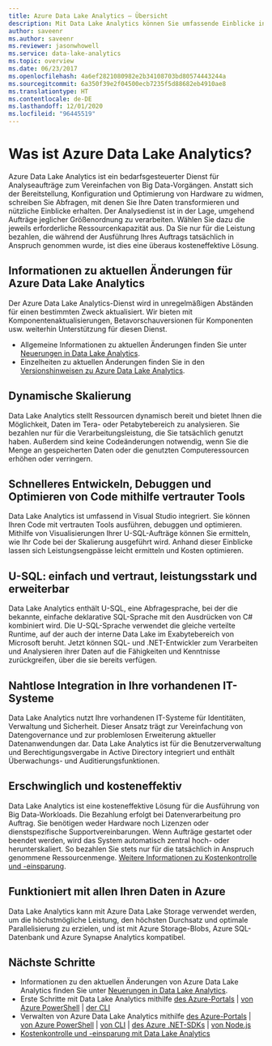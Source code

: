 ```yaml
---
title: Azure Data Lake Analytics – Übersicht
description: Mit Data Lake Analytics können Sie umfassende Einblicke in Ihre Clouddaten gewinnen und so Ihr Unternehmen voranbringen.
author: saveenr
ms.author: saveenr
ms.reviewer: jasonwhowell
ms.service: data-lake-analytics
ms.topic: overview
ms.date: 06/23/2017
ms.openlocfilehash: 4a6ef2821080982e2b34108703bd80574443244a
ms.sourcegitcommit: 6a350f39e2f04500ecb7235f5d88682eb4910ae8
ms.translationtype: HT
ms.contentlocale: de-DE
ms.lasthandoff: 12/01/2020
ms.locfileid: "96445519"
---
```

# <a name="what-is-azure-data-lake-analytics"></a>Was ist Azure Data Lake Analytics?

Azure Data Lake Analytics ist ein bedarfsgesteuerter Dienst für Analyseaufträge zum Vereinfachen von Big Data-Vorgängen. Anstatt sich der Bereitstellung, Konfiguration und Optimierung von Hardware zu widmen, schreiben Sie Abfragen, mit denen Sie Ihre Daten transformieren und nützliche Einblicke erhalten. Der Analysedienst ist in der Lage, umgehend Aufträge jeglicher Größenordnung zu verarbeiten. Wählen Sie dazu die jeweils erforderliche Ressourcenkapazität aus. Da Sie nur für die Leistung bezahlen, die während der Ausführung Ihres Auftrags tatsächlich in Anspruch genommen wurde, ist dies eine überaus kosteneffektive Lösung. 

## <a name="azure-data-lake-analytics-recent-update-information"></a>Informationen zu aktuellen Änderungen für Azure Data Lake Analytics

Der Azure Data Lake Analytics-Dienst wird in unregelmäßigen Abständen für einen bestimmten Zweck aktualisiert. Wir bieten mit Komponentenaktualisierungen, Betavorschauversionen für Komponenten usw. weiterhin Unterstützung für diesen Dienst. 

- Allgemeine Informationen zu aktuellen Änderungen finden Sie unter [Neuerungen in Data Lake Analytics](data-lake-analytics-whats-new.md).
- Einzelheiten zu aktuellen Änderungen finden Sie in den [Versionshinweisen zu Azure Data Lake Analytics](https://github.com/Azure/AzureDataLake/tree/master/docs/Release_Notes).

## <a name="dynamic-scaling"></a>Dynamische Skalierung
  
Data Lake Analytics stellt Ressourcen dynamisch bereit und bietet Ihnen die Möglichkeit, Daten im Tera- oder Petabytebereich zu analysieren. Sie bezahlen nur für die Verarbeitungsleistung, die Sie tatsächlich genutzt haben. Außerdem sind keine Codeänderungen notwendig, wenn Sie die Menge an gespeicherten Daten oder die genutzten Computeressourcen erhöhen oder verringern. 

## <a name="develop-faster-debug-and-optimize-smarter-using-familiar-tools"></a>Schnelleres Entwickeln, Debuggen und Optimieren von Code mithilfe vertrauter Tools
  
Data Lake Analytics ist umfassend in Visual Studio integriert. Sie können Ihren Code mit vertrauten Tools ausführen, debuggen und optimieren. Mithilfe von Visualisierungen Ihrer U-SQL-Aufträge können Sie ermitteln, wie Ihr Code bei der Skalierung ausgeführt wird. Anhand dieser Einblicke lassen sich Leistungsengpässe leicht ermitteln und Kosten optimieren.

## <a name="u-sql-simple-and-familiar-powerful-and-extensible"></a>U-SQL: einfach und vertraut, leistungsstark und erweiterbar
  
Data Lake Analytics enthält U-SQL, eine Abfragesprache, bei der die bekannte, einfache deklarative SQL-Sprache mit den Ausdrücken von C# kombiniert wird. Die U-SQL-Sprache verwendet die gleiche verteilte Runtime, auf der auch der interne Data Lake im Exabytebereich von Microsoft beruht. Jetzt können SQL- und .NET-Entwickler zum Verarbeiten und Analysieren ihrer Daten auf die Fähigkeiten und Kenntnisse zurückgreifen, über die sie bereits verfügen.

## <a name="integrates-seamlessly-with-your-it-investments"></a>Nahtlose Integration in Ihre vorhandenen IT-Systeme
  
Data Lake Analytics nutzt Ihre vorhandenen IT-Systeme für Identitäten, Verwaltung und Sicherheit. Dieser Ansatz trägt zur Vereinfachung von Datengovernance und zur problemlosen Erweiterung aktueller Datenanwendungen dar. Data Lake Analytics ist für die Benutzerverwaltung und Berechtigungsvergabe in Active Directory integriert und enthält Überwachungs- und Auditierungsfunktionen.

## <a name="affordable-and-cost-effective"></a>Erschwinglich und kosteneffektiv

Data Lake Analytics ist eine kosteneffektive Lösung für die Ausführung von Big Data-Workloads. Die Bezahlung erfolgt bei Datenverarbeitung pro Auftrag. Sie benötigen weder Hardware noch Lizenzen oder dienstspezifische Supportvereinbarungen. Wenn Aufträge gestartet oder beendet werden, wird das System automatisch zentral hoch- oder herunterskaliert. So bezahlen Sie stets nur für die tatsächlich in Anspruch genommene Ressourcenmenge. [Weitere Informationen zu Kostenkontrolle und -einsparung](https://aka.ms/adlasavemoney).

## <a name="works-with-all-your-azure-data"></a>Funktioniert mit allen Ihren Daten in Azure
  
Data Lake Analytics kann mit Azure Data Lake Storage verwendet werden, um die höchstmögliche Leistung, den höchsten Durchsatz und optimale Parallelisierung zu erzielen, und ist mit Azure Storage-Blobs, Azure SQL-Datenbank und Azure Synapse Analytics kompatibel.


## <a name="next-steps"></a>Nächste Schritte

* Informationen zu den aktuellen Änderungen von Azure Data Lake Analytics finden Sie unter [Neuerungen in Data Lake Analytics](data-lake-analytics-whats-new.md).
* Erste Schritte mit Data Lake Analytics mithilfe [des Azure-Portals](data-lake-analytics-get-started-portal.md) | [von Azure PowerShell](data-lake-analytics-get-started-powershell.md) | [der CLI](data-lake-analytics-get-started-cli.md)
* Verwalten von Azure Data Lake Analytics mithilfe [des Azure-Portals](data-lake-analytics-manage-use-portal.md) | [von Azure PowerShell](data-lake-analytics-manage-use-powershell.md) | [von CLI](data-lake-analytics-manage-use-cli.md) | [des Azure .NET-SDKs](data-lake-analytics-manage-use-dotnet-sdk.md) | [von Node.js](data-lake-analytics-manage-use-nodejs.md)
* [Kostenkontrolle und -einsparung mit Data Lake Analytics](https://1drv.ms/f/s!AvdZLquGMt47h213Hg3rhl-Tym1c)
